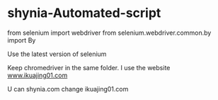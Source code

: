 # shynia-Automated-script

from selenium import webdriver
from selenium.webdriver.common.by import By

Use the latest version of selenium

Keep chromedriver in the same folder. I use the website www.ikuajing01.com

U can shynia.com change ikuajing01.com
